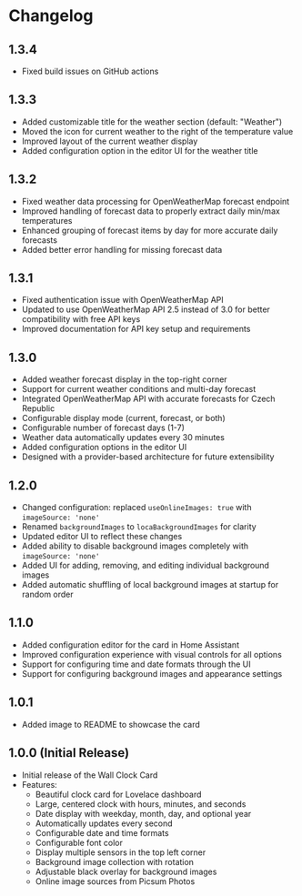 # Changelog

## 1.3.4

- Fixed build issues on GitHub actions

## 1.3.3

- Added customizable title for the weather section (default: "Weather")
- Moved the icon for current weather to the right of the temperature value
- Improved layout of the current weather display
- Added configuration option in the editor UI for the weather title

## 1.3.2

- Fixed weather data processing for OpenWeatherMap forecast endpoint
- Improved handling of forecast data to properly extract daily min/max temperatures
- Enhanced grouping of forecast items by day for more accurate daily forecasts
- Added better error handling for missing forecast data

## 1.3.1

- Fixed authentication issue with OpenWeatherMap API
- Updated to use OpenWeatherMap API 2.5 instead of 3.0 for better compatibility with free API keys
- Improved documentation for API key setup and requirements

## 1.3.0

- Added weather forecast display in the top-right corner
- Support for current weather conditions and multi-day forecast
- Integrated OpenWeatherMap API with accurate forecasts for Czech Republic
- Configurable display mode (current, forecast, or both)
- Configurable number of forecast days (1-7)
- Weather data automatically updates every 30 minutes
- Added configuration options in the editor UI
- Designed with a provider-based architecture for future extensibility

## 1.2.0

- Changed configuration: replaced `useOnlineImages: true` with `imageSource: 'none'`
- Renamed `backgroundImages` to `locaBackgroundImages` for clarity
- Updated editor UI to reflect these changes
- Added ability to disable background images completely with `imageSource: 'none'`
- Added UI for adding, removing, and editing individual background images
- Added automatic shuffling of local background images at startup for random order

## 1.1.0

- Added configuration editor for the card in Home Assistant
- Improved configuration experience with visual controls for all options
- Support for configuring time and date formats through the UI
- Support for configuring background images and appearance settings

## 1.0.1

- Added image to README to showcase the card

## 1.0.0 (Initial Release)

- Initial release of the Wall Clock Card
- Features:
  - Beautiful clock card for Lovelace dashboard
  - Large, centered clock with hours, minutes, and seconds
  - Date display with weekday, month, day, and optional year
  - Automatically updates every second
  - Configurable date and time formats
  - Configurable font color
  - Display multiple sensors in the top left corner
  - Background image collection with rotation
  - Adjustable black overlay for background images
  - Online image sources from Picsum Photos
